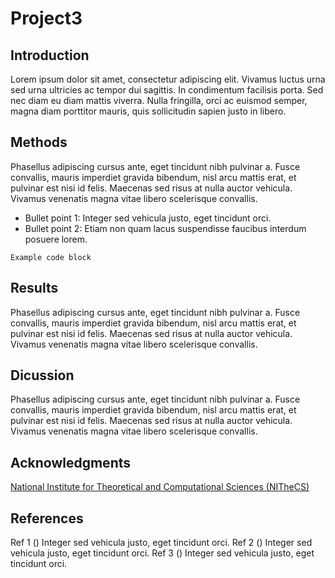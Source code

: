 # Project3
<!-- ![example workflow](https://github.com/github/docs/actions/workflows/main.yml/badge.svg) -->

## Introduction   
Lorem ipsum dolor sit amet, consectetur adipiscing elit. Vivamus luctus urna sed urna ultricies ac tempor dui sagittis. In condimentum facilisis porta. Sed nec diam eu diam mattis viverra. Nulla fringilla, orci ac euismod semper, magna diam porttitor mauris, quis sollicitudin sapien justo in libero.

## Methods   
Phasellus adipiscing cursus ante, eget tincidunt nibh pulvinar a. Fusce convallis, mauris imperdiet gravida bibendum, nisl arcu mattis erat, et pulvinar est nisi id felis. Maecenas sed risus at nulla auctor vehicula. Vivamus venenatis magna vitae libero scelerisque convallis.

- Bullet point 1: Integer sed vehicula justo, eget tincidunt orci.
- Bullet point 2: Etiam non quam lacus suspendisse faucibus interdum posuere lorem.

```
Example code block
```

## Results   
Phasellus adipiscing cursus ante, eget tincidunt nibh pulvinar a. Fusce convallis, mauris imperdiet gravida bibendum, nisl arcu mattis erat, et pulvinar est nisi id felis. Maecenas sed risus at nulla auctor vehicula. Vivamus venenatis magna vitae libero scelerisque convallis.

## Dicussion   
Phasellus adipiscing cursus ante, eget tincidunt nibh pulvinar a. Fusce convallis, mauris imperdiet gravida bibendum, nisl arcu mattis erat, et pulvinar est nisi id felis. Maecenas sed risus at nulla auctor vehicula. Vivamus venenatis magna vitae libero scelerisque convallis.

## Acknowledgments   
[National Institute for Theoretical and Computational Sciences (NITheCS)](https://nithecs.ac.za/)

## References   
Ref 1 () Integer sed vehicula justo, eget tincidunt orci.
Ref 2 () Integer sed vehicula justo, eget tincidunt orci.
Ref 3 () Integer sed vehicula justo, eget tincidunt orci.
